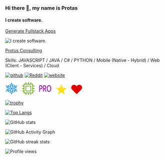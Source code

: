 ### Hi there 👋, my name is Protas
#### I create software.

[Generate Fullstack Apps](https://pro-type-express-gen.web.app/)  

![I create software.](https://res.cloudinary.com/dreamnerd/image/upload/v1635864807/media/losxp1wfia2yldftdgny.png)

[Protus Consulting](https://protusconsulting.tech)  


Skills: JAVASCRIPT / JAVA / C# / PYTHON / Mobile (Native - Hybrid) / Web (Client - Services) / Cloud


[<img src='https://cdn.jsdelivr.net/npm/simple-icons@3.0.1/icons/github.svg' alt='github' height='40'>](https://github.com/OdidaProtas)     [<img src='https://cdn.jsdelivr.net/npm/simple-icons@3.0.1/icons/reddit.svg' alt='Reddit' height='40'>](https://www.reddit.com/user/NailExcellent8361)  [<img src='https://cdn.jsdelivr.net/npm/simple-icons@3.0.1/icons/icloud.svg' alt='website' height='40'>](protusconsulting.tech)  

<a href='https://archiveprogram.github.com/'><img src='https://raw.githubusercontent.com/acervenky/animated-github-badges/master/assets/acbadge.gif' width='40' height='40'></a> <a href='https://docs.github.com/en/developers'><img src='https://raw.githubusercontent.com/acervenky/animated-github-badges/master/assets/devbadge.gif' width='40' height='40'></a> <a href='https://github.com/pricing'><img src='https://raw.githubusercontent.com/acervenky/animated-github-badges/master/assets/pro.gif' width='40' height='40'></a> <a href='https://stars.github.com/'><img src='https://raw.githubusercontent.com/acervenky/animated-github-badges/master/assets/starbadge.gif' width='35' height='35'></a> <a href='https://docs.github.com/en/github/supporting-the-open-source-community-with-github-sponsors'><img src='https://raw.githubusercontent.com/acervenky/animated-github-badges/master/assets/sponsorbadge.gif' width='35' height='35'></a> 

[![trophy](https://github-profile-trophy.vercel.app/?username=OdidaProtas)](https://github.com/ryo-ma/github-profile-trophy)

[![Top Langs](https://github-readme-stats.vercel.app/api/top-langs/?username=OdidaProtas)](https://github.com/anuraghazra/github-readme-stats)

![GitHub stats](https://github-readme-stats.vercel.app/api?username=OdidaProtas&show_icons=true)  

![GitHub Activity Graph](https://activity-graph.herokuapp.com/graph?username=OdidaProtas)  


![GitHub streak stats](https://github-readme-streak-stats.herokuapp.com/?user=OdidaProtas)  

![Profile views](https://gpvc.arturio.dev/OdidaProtas)  
